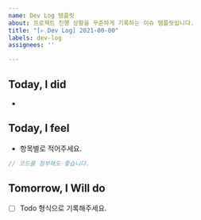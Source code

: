 ```yaml
---
name: Dev Log 템플릿
about: 프로젝트 진행 상황을 꾸준하게 기록하는 이슈 템플릿입니다.
title: "[✍️ Dev Log] 2021-00-00"
labels: dev-log
assignees: ''

---
```


## Today, I did

- 

## Today,  I feel 

- 항목별로 적어주세요.

```js
// 코드를 첨부해도 좋습니다.
```

## Tomorrow, I Will do 

- [ ] Todo 형식으로 기록해주세요.
